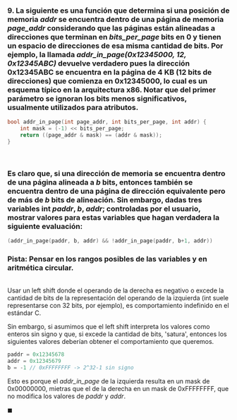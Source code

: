 ### 9. La siguiente es una función que determina si una posición de memoria *addr* se encuentra dentro de una página de memoria *page_addr* considerando que las páginas están alineadas a direcciones que terminan en *bits_per_page* bits en 0 y tienen un espacio de direcciones de esa misma cantidad de bits. Por ejemplo, la llamada *addr_in_page(0x12345000, 12, 0x12345ABC)* devuelve verdadero pues la dirección 0x12345ABC se encuentra en la página de 4 KB (12 bits de direcciones) que comienza en 0x12345000, lo cual es un esquema típico en la arquitectura x86. Notar que del primer parámetro se ignoran los bits menos significativos, usualmente utilizados para atributos.

```C
bool addr_in_page(int page_addr, int bits_per_page, int addr) {
    int mask = (-1) << bits_per_page;
    return ((page_addr & mask) == (addr & mask));
}
```
<br>

### Es claro que, si una dirección de memoria se encuentra dentro de una página alineada a $b$ bits, entonces también se encuentra dentro de una página de dirección equivalente pero de más de $b$ bits de alineación. Sin embargo, dadas tres variables int *paddr*, *b*, *addr*; controladas por el usuario, mostrar valores para estas variables que hagan verdadera la siguiente evaluación:

```C
(addr_in_page(paddr, b, addr) && !addr_in_page(paddr, b+1, addr))
```

### Pista: Pensar en los rangos posibles de las variables y en aritmética circular.

\
Usar un left shift donde el operando de la derecha es negativo o excede la cantidad de bits de la representación del operando de la izquierda (int suele representarse con 32 bits, por ejemplo), es comportamiento indefinido en el estándar C. 

Sin embargo, si asumimos que el left shift interpreta los valores como enteros sin signo y que, si excede la cantidad de bits, 'satura', entonces los siguientes valores deberían obtener el comportamiento que queremos.

```C
paddr = 0x12345678
addr = 0x12345679
b = -1 // 0xFFFFFFFF -> 2^32-1 sin signo
```

Esto es porque el *addr_in_page* de la izquierda resulta en un mask de 0x00000000, mietras que el de la derecha en un mask de 0xFFFFFFFF, que no modifica los valores de *paddr* y *addr*.

$\blacksquare$
